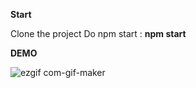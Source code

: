 
**Start**

Clone the project 
Do npm start : **npm start** 

**DEMO**

![ezgif com-gif-maker](https://user-images.githubusercontent.com/23551483/110481083-31809380-810d-11eb-877b-da23a17940ca.gif)
